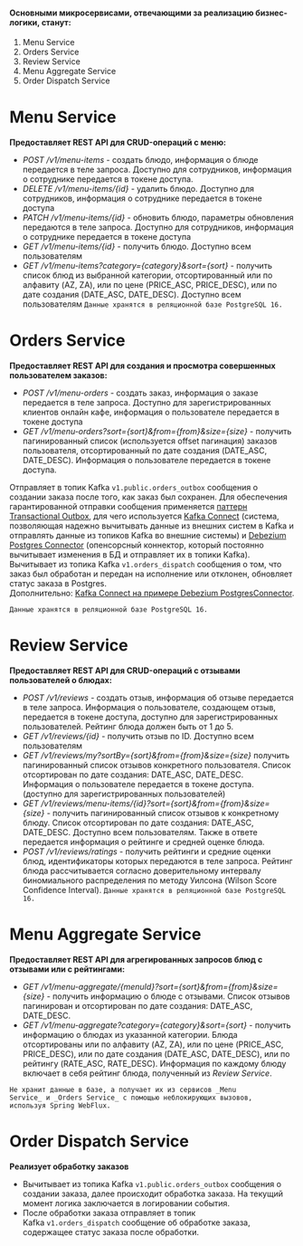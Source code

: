 #### Основными микросервисами, отвечающими за реализацию бизнес-логики, станут:

1. Menu Service
2. Orders Service
3. Review Service
4. Menu Aggregate Service
5. Order Dispatch Service

# Menu Service
**Предоставляет REST API для CRUD-операций с меню:**

- _POST /v1/menu-items_ - создать блюдо, информация о блюде передается в теле запроса. Доступно для сотрудников, информация о сотруднике передается в токене доступа.
- _DELETE /v1/menu-items/{id}_ - удалить блюдо. Доступно для сотрудников, информация о сотруднике передается в токене доступа
- _PATCH /v1/menu-items/{id}_ - обновить блюдо, параметры обновления передаются в теле запроса. Доступно для сотрудников, информация о сотруднике передается в токене доступа
- _GET /v1/menu-items/{id}_ - получить блюдо. Доступно всем пользователям
- _GET /v1/menu-items?category={category}&sort={sort}_ - получить список блюд из выбранной категории, отсортированный или по алфавиту (AZ, ZA), или по цене (PRICE_ASC, PRICE_DESC), или по дате создания (DATE_ASC, DATE_DESC). Доступно всем пользователям
`Данные хранятся в реляционной базе PostgreSQL 16.`

# Orders Service
**Предоставляет REST API для создания и просмотра совершенных пользователем заказов:**

- _POST /v1/menu-orders_ - создать заказ, информация о заказе передается в теле запроса. Доступно для зарегистрированных клиентов онлайн кафе, информация о пользователе передается в токене доступа
- _GET /v1/menu-orders?sort={sort}&from={from}&size={size}_ - получить пагинированный список (используется offset пагинация) заказов пользователя, отсортированный по дате создания (DATE_ASC, DATE_DESC). Информация о пользователе передается в токене доступа.

Отправляет в топик Kafka `v1.public.orders_outbox` сообщения о создании заказа после того, как заказ был сохранен. Для обеспечения гарантированной отправки сообщения применяется [паттерн Transactional Outbox](https://microservices.io/patterns/data/transactional-outbox.html), для чего используется [Kafka Connect](https://docs.confluent.io/platform/current/connect/index.html) (система, позволяющая надежно вычитывать данные из внешних систем в Kafka и отправлять данные из топиков Kafka во внешние системы) и [Debezium Postgres Connector](https://debezium.io/documentation/reference/stable/connectors/postgresql.html) (опенсорсный коннектор, который постоянно вычитывает изменения в БД и отправляет их в топики Kafka). Вычитывает из топика Kafka `v1.orders_dispatch` сообщения о том, что заказ был обработан и передан на исполнение или отклонен, обновляет статус заказа в Postgres.  
Дополнительно: [Kafka Connect на примере Debezium PostgresConnector](https://habr.com/ru/articles/779620/).

`Данные хранятся в реляционной базе PostgreSQL 16.`

# Review Service
**Предоставляет REST API для CRUD-операций с отзывами пользователей о блюдах:**

- _POST /v1/reviews_ - создать отзыв, информация об отзыве передается в теле запроса. Информация о пользователе, создающем отзыв, передается в токене доступа, доступно для зарегистрированных пользователей. Рейтинг блюда должен быть от 1 до 5.
- _GET /v1/reviews/{id}_ - получить отзыв по ID. Доступно всем пользователям
- _GET /v1/reviews/my?sortBy={sort}&from={from}&size={size}_ получить пагинированный список отзывов конкретного пользователя. Список отсортирован по дате создания: DATE_ASC, DATE_DESC. Информация о пользователе передается в токене доступа. (доступно для зарегистрированных пользователей)
- _GET /v1/reviews/menu-items/{id}?sort={sort}&from={from}&size={size}_ - получить пагинированный список отзывов к конкретному блюду. Список отсортирован по дате создания: DATE_ASC, DATE_DESC. Доступно всем пользователям. Также в ответе передается информация о рейтинге и средней оценке блюда.
- _POST /v1/reviews/ratings_ - получить рейтинги и средние оценки блюд, идентификаторы которых передаются в теле запроса. Рейтинг блюда рассчитывается согласно доверительному интервалу биномиального распределения по методу Уилсона (Wilson Score Confidence Interval).
`Данные хранятся в реляционной базе PostgreSQL 16.`

# Menu Aggregate Service
**Предоставляет REST API для агрегированных запросов блюд с отзывами или с рейтингами:**

- _GET /v1/menu-aggregate/{menuId}?sort={sort}&from={from}&size={size}_ - получить информацию о блюде с отзывами. Список отзывов пагинирован и отсортирован по дате создания: DATE_ASC, DATE_DESC.
- _GET /v1/menu-aggregate?category={category}&sort={sort}_ - получить информацию о блюдах из указанной категории. Блюда отсортированы или по алфавиту (AZ, ZA), или по цене (PRICE_ASC, PRICE_DESC), или по дате создания (DATE_ASC, DATE_DESC), или по рейтингу (RATE_ASC, RATE_DESC). Информация по каждому блюду включает в себя рейтинг блюда, полученный из _Review Service_.

`Не хранит данные в базе, а получает их из сервисов _Menu Service_ и _Orders Service_ с помощью неблокирующих вызовов, используя Spring WebFlux.`

# Order Dispatch Service
**Реализует обработку заказов**

- Вычитывает из топика Kafka `v1.public.orders_outbox` сообщения о создании заказа, далее происходит обработка заказа. На текущий момент логика заключается в логировании события.
- После обработки заказа отправляет в топик Kafka `v1.orders_dispatch` сообщение об обработке заказа, содержащее статус заказа после обработки.

